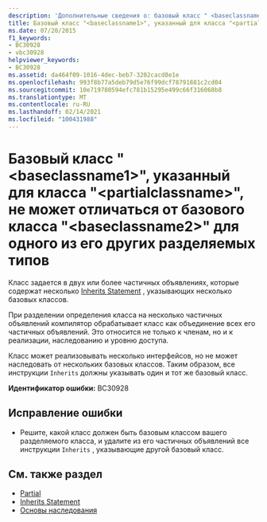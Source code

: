 ```yaml
---
description: 'Дополнительные сведения о: базовый класс " <baseclassname1> ", указанный для класса " <partialclassname> ", не может отличаться от базового класса " <baseclassname2> " одного из его других разделяемых типов'
title: Базовый класс "<baseclassname1>", указанный для класса "<partialclassname>", не может отличаться от базового класса "<baseclassname2>" для одного из его других разделяемых типов
ms.date: 07/20/2015
f1_keywords:
- BC30928
- vbc30928
helpviewer_keywords:
- BC30928
ms.assetid: da464f09-1016-4dec-beb7-3202cacd8e1e
ms.openlocfilehash: 993f8b77a5deb79d5e76f99dcf78791881c2cd04
ms.sourcegitcommit: 10e719780594efc781b15295e499c66f316068b8
ms.translationtype: MT
ms.contentlocale: ru-RU
ms.lasthandoff: 02/14/2021
ms.locfileid: "100431988"
---
```

# <a name="base-class-baseclassname1-specified-for-class-partialclassname-cannot-be-different-from-the-base-class-baseclassname2-of-one-of-its-other-partial-types"></a>Базовый класс "\<baseclassname1>", указанный для класса "\<partialclassname>", не может отличаться от базового класса "\<baseclassname2>" для одного из его других разделяемых типов

Класс задается в двух или более частичных объявлениях, которые содержат несколько [Inherits Statement](../language-reference/statements/inherits-statement.md) , указывающих несколько базовых классов.  
  
 При разделении определения класса на несколько частичных объявлений компилятор обрабатывает класс как объединение всех его частичных объявлений. Это относится не только к членам, но и к реализации, наследованию и уровню доступа.  
  
 Класс может реализовывать несколько интерфейсов, но не может наследовать от нескольких базовых классов. Таким образом, все инструкции `Inherits` должны указывать один и тот же базовый класс.  
  
 **Идентификатор ошибки:** BC30928  
  
## <a name="to-correct-this-error"></a>Исправление ошибки  
  
- Решите, какой класс должен быть базовым классом вашего разделяемого класса, и удалите из его частичных объявлений все инструкции `Inherits` , указывающие другой базовый класс.  
  
## <a name="see-also"></a>См. также раздел

- [Partial](../language-reference/modifiers/partial.md)
- [Inherits Statement](../language-reference/statements/inherits-statement.md)
- [Основы наследования](../programming-guide/language-features/objects-and-classes/inheritance-basics.md)
